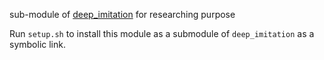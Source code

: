 sub-module of [deep_imitation](https://github.com/HiroIshida/deep_imitation) for researching purpose

Run `setup.sh` to install this module as a submodule of `deep_imitation` as a symbolic link. 

